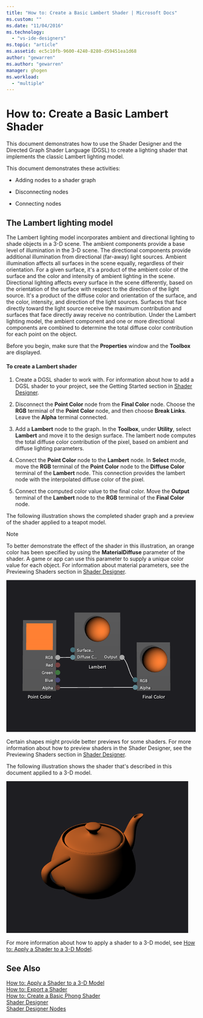 ```yaml
---
title: "How to: Create a Basic Lambert Shader | Microsoft Docs"
ms.custom: ""
ms.date: "11/04/2016"
ms.technology: 
  - "vs-ide-designers"
ms.topic: "article"
ms.assetid: ec5c10fb-9600-4240-8280-d59451ea1d68
author: "gewarren"
ms.author: "gewarren"
manager: ghogen
ms.workload: 
  - "multiple"
---
```

# How to: Create a Basic Lambert Shader
This document demonstrates how to use the Shader Designer and the Directed Graph Shader Language (DGSL) to create a lighting shader that implements the classic Lambert lighting model.  
  
 This document demonstrates these activities:  
  
-   Adding nodes to a shader graph  
  
-   Disconnecting nodes  
  
-   Connecting nodes  
  
## The Lambert lighting model  
 The Lambert lighting model incorporates ambient and directional lighting to shade objects in a 3-D scene. The ambient components provide a base level of illumination in the 3-D scene. The directional components provide additional illumination from directional (far-away) light sources. Ambient illumination affects all surfaces in the scene equally, regardless of their orientation. For a given surface, it's a product of the ambient color of the surface and the color and intensity of ambient lighting in the scene. Directional lighting affects every surface in the scene differently, based on the orientation of the surface with respect to the direction of the light source. It's a product of the diffuse color and orientation of the surface, and the color, intensity, and direction of the light sources. Surfaces that face directly toward the light source receive the maximum contribution and surfaces that face directly away receive no contribution. Under the Lambert lighting model, the ambient component and one or more directional components are combined to determine the total diffuse color contribution for each point on the object.  
  
 Before you begin, make sure that the **Properties** window and the **Toolbox** are displayed.  
  
#### To create a Lambert shader  
  
1.  Create a DGSL shader to work with. For information about how to add a DGSL shader to your project, see the Getting Started section in [Shader Designer](../designers/shader-designer.md).  
  
2.  Disconnect the **Point Color** node from the **Final Color** node. Choose the **RGB** terminal of the **Point Color** node, and then choose **Break Links**. Leave the **Alpha** terminal connected.  
  
3.  Add a **Lambert** node to the graph. In the **Toolbox**, under **Utility**, select **Lambert** and move it to the design surface. The lambert node computes the total diffuse color contribution of the pixel, based on ambient and diffuse lighting parameters.  
  
4.  Connect the **Point Color** node to the **Lambert** node. In **Select** mode, move the **RGB** terminal of the **Point Color** node to the **Diffuse Color** terminal of the **Lambert** node. This connection provides the lambert node with the interpolated diffuse color of the pixel.  
  
5.  Connect the computed color value to the final color. Move the **Output** terminal of the **Lambert** node to the **RGB** terminal of the **Final Color** node.  
  
 The following illustration shows the completed shader graph and a preview of the shader applied to a teapot model.  
  
> [!NOTE]
>  To better demonstrate the effect of the shader in this illustration, an orange color has been specified by using the **MaterialDiffuse** parameter of the shader. A game or app can use this parameter to supply a unique color value for each object. For information about material parameters, see the Previewing Shaders section in [Shader Designer](../designers/shader-designer.md).  
  
 ![The shader graph and a preview of its effect.](../designers/media/digit-lambert-effect-graph.png "Digit-Lambert-Effect-Graph")  
  
 Certain shapes might provide better previews for some shaders. For more information about how to preview shaders in the Shader Designer, see the Previewing Shaders section in [Shader Designer](../designers/shader-designer.md).  
  
 The following illustration shows the shader that's described in this document applied to a 3-D model.  
  
 ![Lambert lighting applied to a model.](../designers/media/digit-lambert-effect-result.png "Digit-Lambert-Effect-Result")  
  
 For more information about how to apply a shader to a 3-D model, see [How to: Apply a Shader to a 3-D Model](../designers/how-to-apply-a-shader-to-a-3-d-model.md).  
  
## See Also  
 [How to: Apply a Shader to a 3-D Model](../designers/how-to-apply-a-shader-to-a-3-d-model.md)   
 [How to: Export a Shader](../designers/how-to-export-a-shader.md)   
 [How to: Create a Basic Phong Shader](../designers/how-to-create-a-basic-phong-shader.md)   
 [Shader Designer](../designers/shader-designer.md)   
 [Shader Designer Nodes](../designers/shader-designer-nodes.md)